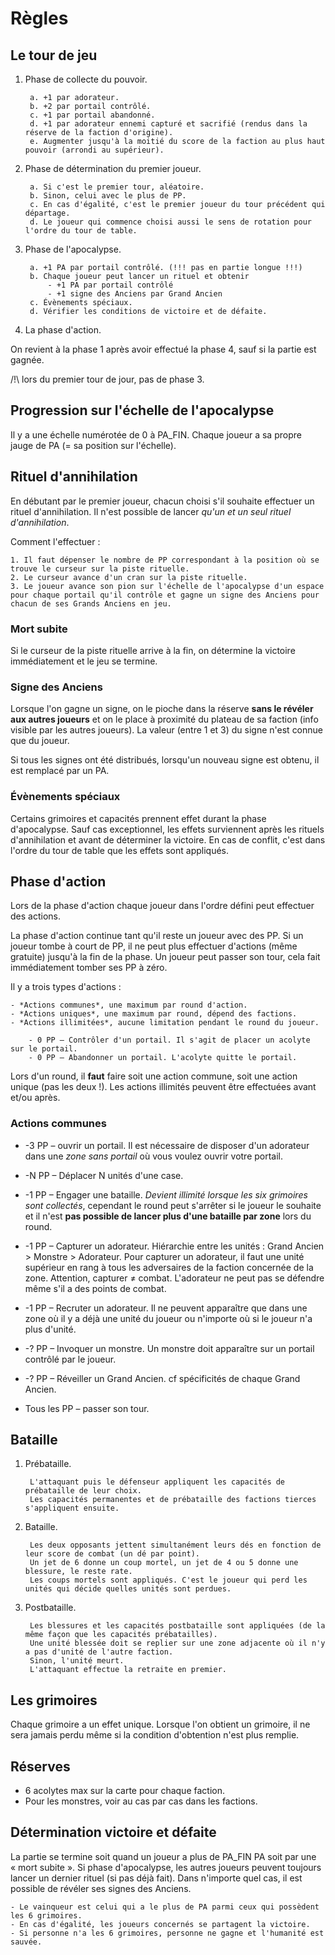 # Règles

## Le tour de jeu

1. Phase de collecte du pouvoir.

        a. +1 par adorateur.
        b. +2 par portail contrôlé.
        c. +1 par portail abandonné.
        d. +1 par adorateur ennemi capturé et sacrifié (rendus dans la réserve de la faction d'origine).
        e. Augmenter jusqu'à la moitié du score de la faction au plus haut pouvoir (arrondi au supérieur).

2. Phase de détermination du premier joueur.

        a. Si c'est le premier tour, aléatoire.
        b. Sinon, celui avec le plus de PP.
        c. En cas d'égalité, c'est le premier joueur du tour précédent qui départage.
        d. Le joueur qui commence choisi aussi le sens de rotation pour l'ordre du tour de table.

3. Phase de l'apocalypse.

        a. +1 PA par portail contrôlé. (!!! pas en partie longue !!!)
        b. Chaque joueur peut lancer un rituel et obtenir
            - +1 PA par portail contrôlé
            - +1 signe des Anciens par Grand Ancien
        c. Évènements spéciaux.
        d. Vérifier les conditions de victoire et de défaite.

4. La phase d'action.


On revient à la phase 1 après avoir effectué la phase 4,
sauf si la partie est gagnée.

/!\\ lors du premier tour de jour, pas de phase 3.


## Progression sur l'échelle de l'apocalypse

Il y a une échelle numérotée de 0 à PA_FIN.
Chaque joueur a sa propre jauge de PA (= sa position sur l'échelle).


## Rituel d'annihilation

En débutant par le premier joueur, chacun choisi s'il souhaite effectuer un rituel d'annihilation.
Il n'est possible de lancer *qu'un et un seul rituel d'annihilation*.

Comment l'effectuer :

    1. Il faut dépenser le nombre de PP correspondant à la position où se trouve le curseur sur la piste rituelle.
    2. Le curseur avance d'un cran sur la piste rituelle.
    3. Le joueur avance son pion sur l'échelle de l'apocalypse d'un espace pour chaque portail qu'il contrôle et gagne un signe des Anciens pour chacun de ses Grands Anciens en jeu.

### Mort subite

Si le curseur de la piste rituelle arrive à la fin, on détermine la victoire immédiatement et le jeu se termine.

### Signe des Anciens

Lorsque l'on gagne un signe, on le pioche dans la réserve **sans le révéler aux autres joueurs** et on le place à proximité du plateau de sa faction (info visible par les autres joueurs).
La valeur (entre 1 et 3) du signe n'est connue que du joueur.

Si tous les signes ont été distribués, lorsqu'un nouveau signe est obtenu, il est remplacé par un PA.

### Évènements spéciaux

Certains grimoires et capacités prennent effet durant la phase d'apocalypse.
Sauf cas exceptionnel, les effets surviennent après les rituels d'annihilation et avant de déterminer la victoire.
En cas de conflit, c'est dans l'ordre du tour de table que les effets sont appliqués.


## Phase d'action

Lors de la phase d'action chaque joueur dans l'ordre défini peut effectuer des actions.

La phase d'action continue tant qu'il reste un joueur avec des PP.
Si un joueur tombe à court de PP, il ne peut plus effectuer d'actions (même gratuite) jusqu'à la fin de la phase.
Un joueur peut passer son tour, cela fait immédiatement tomber ses PP à zéro.

Il y a trois types d'actions :

    - *Actions communes*, une maximum par round d'action.
    - *Actions uniques*, une maximum par round, dépend des factions.
    - *Actions illimitées*, aucune limitation pendant le round du joueur.

        - 0 PP — Contrôler d'un portail. Il s'agit de placer un acolyte sur le portail.
        - 0 PP – Abandonner un portail. L'acolyte quitte le portail.

Lors d'un round, il **faut** faire soit une action commune, soit une action unique (pas les deux !).
Les actions illimités peuvent être effectuées avant et/ou après.

### Actions communes

- -3 PP – ouvrir un portail.
    Il est nécessaire de disposer d'un adorateur dans une *zone sans portail* où vous voulez ouvrir votre portail.

- -N PP – Déplacer N unités d'une case.

- -1 PP – Engager une bataille.
    *Devient illimité lorsque les six grimoires sont collectés*, cependant le round peut s'arrêter si le joueur le souhaite et il n'est **pas possible de lancer plus d'une bataille par zone** lors du round.

- -1 PP – Capturer un adorateur.
    Hiérarchie entre les unités : Grand Ancien > Monstre > Adorateur.
    Pour capturer un adorateur, il faut une unité supérieur en rang à tous les adversaires de la faction concernée de la zone.
    Attention, capturer ≠ combat. L'adorateur ne peut pas se défendre même s'il a des points de combat.

- -1 PP – Recruter un adorateur.
    Il ne peuvent apparaître que dans une zone où il y a déjà une unité du joueur ou
    n'importe où si le joueur n'a plus d'unité.

- -? PP – Invoquer un monstre.
    Un monstre doit apparaître sur un portail contrôlé par le joueur.

- -? PP – Réveiller un Grand Ancien.
    cf spécificités de chaque Grand Ancien.

- Tous les PP – passer son tour.


## Bataille

1. Prébataille.

        L'attaquant puis le défenseur appliquent les capacités de prébataille de leur choix.
        Les capacités permanentes et de prébataille des factions tierces s'appliquent ensuite.

2. Bataille.

        Les deux opposants jettent simultanément leurs dés en fonction de leur score de combat (un dé par point).
        Un jet de 6 donne un coup mortel, un jet de 4 ou 5 donne une blessure, le reste rate.
        Les coups mortels sont appliqués. C'est le joueur qui perd les unités qui décide quelles unités sont perdues.

3. Postbataille.

        Les blessures et les capacités postbataille sont appliquées (de la même façon que les capacités prébatailles).
        Une unité blessée doit se replier sur une zone adjacente où il n'y a pas d'unité de l'autre faction.
        Sinon, l'unité meurt.
        L'attaquant effectue la retraite en premier.


## Les grimoires

Chaque grimoire a un effet unique.
Lorsque l'on obtient un grimoire, il ne sera jamais perdu même si la condition d'obtention n'est plus remplie.


## Réserves

- 6 acolytes max sur la carte pour chaque faction.
- Pour les monstres, voir au cas par cas dans les factions.


## Détermination victoire et défaite

La partie se termine soit quand un joueur a plus de PA_FIN PA soit par une « mort subite ».
Si phase d'apocalypse, les autres joueurs peuvent toujours lancer un dernier rituel (si pas déjà fait).
Dans n'importe quel cas, il est possible de révéler ses signes des Anciens.

    - Le vainqueur est celui qui a le plus de PA parmi ceux qui possèdent les 6 grimoires.
    - En cas d'égalité, les joueurs concernés se partagent la victoire.
    - Si personne n'a les 6 grimoires, personne ne gagne et l'humanité est sauvée.

